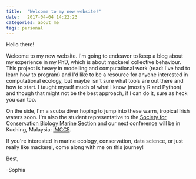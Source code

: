 ```yaml
---
title:  "Welcome to my new website!"
date:   2017-04-04 14:22:23
categories: about me
tags: personal
---
```

Hello there! 

Welcome to my new website. I'm going to endeavor to keep a blog about my experience in my PhD, which is about mackerel collective behaviour. This project is heavy in modelling and computational work (read: I've had to learn how to program) and I'd like to be a resource for anyone interested in computational ecology, but maybe isn't sure what tools are out there and how to start. I taught myself much of what I know (mostly R and Python) and though that might not be the best approach, if I can do it, sure as heck you can too.

On the side, I'm a scuba diver hoping to jump into these warm, tropical Irish waters soon. I'm also the student representative to the [Society for Conservation Biology Marine Section][SCBM] and our next conference will be in Kuching, Malaysia: [IMCC5][IMCC5].

If you're interested in marine ecology, conservation, data science, or just really like mackerel, come along with me on this journey!

Best,

-Sophia

[SCBM]: https://conbio.org/groups/sections/marine
[IMCC5]: http://conbio.org/mini-sites/imcc5/

